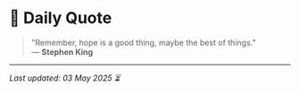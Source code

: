 # 📜 Daily Quote

> "Remember, hope is a good thing, maybe the best of things."  
> — **Stephen King**

---

_Last updated: 03 May 2025 ⏳_
